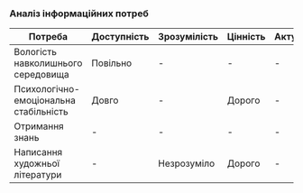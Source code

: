 ### Аналіз інформаційних потреб


| Потреба                                      | Доступність | Зрозумілість | Цінність | Актуальність |
|----------------------------------------------|-------------|--------------|----------|--------------|
| Вологість навколишнього середовища          | Повільно    | -   | -    | -    | - |
| Психологічно-емоціональна стабільність      | Довго    | -    | Дорого    | -    |
| Отримання знань                             | -    | -    | -    | -    |
| Написання художньої літератури              | -    | Незрозуміло  | Дорого    | -    |
